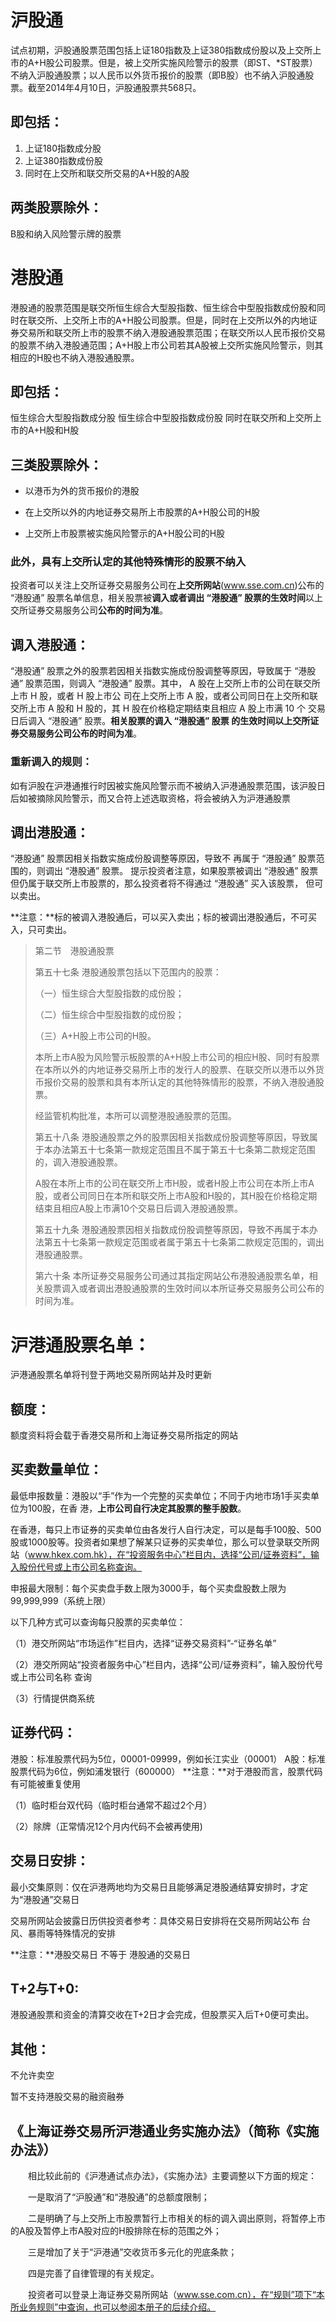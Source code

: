 # 沪股通

试点初期，沪股通股票范围包括上证180指数及上证380指数成份股以及上交所上市的A+H股公司股票。但是，被上交所实施风险警示的股票（即ST、*ST股票）不纳入沪股通股票；以人民币以外货币报价的股票（即B股）也不纳入沪股通股票。截至2014年4月10日，沪股通股票共568只。

## 即包括：

1. 上证180指数成分股
2. 上证380指数成份股
3. 同时在上交所和联交所交易的A+H股的A股

## 两类股票除外：

B股和纳入风险警示牌的股票



# 港股通

港股通的股票范围是联交所恒生综合大型股指数、恒生综合中型股指数成份股和同时在联交所、上交所上市的A+H股公司股票。但是，同时在上交所以外的内地证券交易所和联交所上市的股票不纳入港股通股票范围；在联交所以人民币报价交易的股票不纳入港股通范围；A+H股上市公司若其A股被上交所实施风险警示，则其相应的H股也不纳入港股通股票。

## 即包括：

恒生综合大型股指数成分股
恒生综合中型股指数成份股
同时在联交所和上交所上市的A+H股和H股

## 三类股票除外：

- 以港币为外的货币报价的港股

- 在上交所以外的内地证券交易所上市股票的A+H股公司的H股

- 上交所上市股票被实施风险警示的A+H股公司的H股

### 此外，具有上交所认定的其他特殊情形的股票不纳入

投资者可以关注上交所证券交易服务公司在**上交所网站**(www.sse.com.cn)公布的 “港股通” 股票名单信息，相关股票被**调入或者调出 “港股通” 股票的生效时间**以上交所证券交易服务公司**公布的时间为准**。

## 调入港股通：

“港股通” 股票之外的股票若因相关指数实施成份股调整等原因，导致属于 “港股通” 股票范围，则调入 “港股通” 股票。其中， A 股在上交所上市的公司在联交所上市 H 股，或者 H 股上市公 司在上交所上市 A 股，或者公司同日在上交所和联交所上市 A 股和 H 股的，其 H 股在价格稳定期结束且相应 A 股上市满 10 个 交易日后调入 “港股通” 股票。**相关股票的调入 “港股通” 股票 的生效时间以上交所证券交易服务公司公布的时间为准**。

### 重新调入的规则：

如有沪股在沪港通推行时因被实施风险警示而不被纳入沪港通股票范围，该沪股日后如被摘除风险警示，而又合符上述选取资格，将会被纳入为沪港通股票

## 调出港股通：

“港股通” 股票因相关指数实施成份股调整等原因，导致不 再属于 “港股通” 股票范围的，则调出 “港股通” 股票。
提示投资者注意，如果股票被调出 “港股通” 股票但仍属于联交所上市股票的，那么投资者将不得通过 “港股通” 买入该股票， 但可以卖出。


**注意：**标的被调入港股通后，可以买入卖出；标的被调出港股通后，不可买入，只可卖出。

> 第二节　港股通股票
>
> 第五十七条 港股通股票包括以下范围内的股票：
>
> （一）恒生综合大型股指数的成份股；
>
> （二）恒生综合中型股指数的成份股；
>
> （三）A+H股上市公司的H股。
>
> 本所上市A股为风险警示板股票的A+H股上市公司的相应H股、同时有股票在本所以外的内地证券交易所上市的发行人的股票、在联交所以港币以外货币报价交易的股票和具有本所认定的其他特殊情形的股票，不纳入港股通股票。
>
> 经监管机构批准，本所可以调整港股通股票的范围。
>
> 第五十八条 港股通股票之外的股票因相关指数成份股调整等原因，导致属于本办法第五十七条第一款规定范围且不属于第五十七条第二款规定范围的，调入港股通股票。
>
> A股在本所上市的公司在联交所上市H股，或者H股上市公司在本所上市A股，或者公司同日在本所和联交所上市A股和H股的，其H股在价格稳定期结束且相应A股上市满10个交易日后调入港股通股票。
>
> 第五十九条 港股通股票因相关指数成份股调整等原因，导致不再属于本办法第五十七条第一款规定范围或者属于第五十七条第二款规定范围的，调出港股通股票。
>
> 第六十条 本所证券交易服务公司通过其指定网站公布港股通股票名单，相关股票调入或者调出港股通股票的生效时间以本所证券交易服务公司公布的时间为准。

# 沪港通股票名单：

沪港通股票名单将刊登于两地交易所网站并及时更新 

## 额度：

额度资料将会载于香港交易所和上海证券交易所指定的网站 

## 买卖数量单位：

最低申报数量：港股以“手”作为一个完整的买卖单位；不同于内地市场1手买卖单位为100股，在香
港，**上市公司自行决定其股票的整手股数**。

在香港，每只上市证券的买卖单位由各发行人自行决定，可以是每手100股、500股或1000股等。投资者如果想了解某只证券的买卖单位，那么可以登录联交所网站（www.hkex.com.hk），在“投资服务中心”栏目内，选择“公司/证券资料”，输入股份代号或上市公司名称查询。

申报最大限制：每个买卖盘手数上限为3000手，每个买卖盘股数上限为99,999,999（系统上限）

以下几种方式可以查询每只股票的买卖单位：

（1）港交所网站“市场运作”栏目内，选择“证券交易资料”-“证券名单”

（2）港交所网站“投资者服务中心”栏目内，选择“公司/证券资料”，输入股份代号或上市公司名称
 查询

（3）行情提供商系统

## 证券代码：

港股：标准股票代码为5位，00001-09999，例如长江实业（00001）
A股：标准股票代码为6位，例如浦发银行（600000）
**注意：**对于港股而言，股票代码有可能被重复使用

（1）临时柜台双代码（临时柜台通常不超过2个月）

（2）除牌（正常情况12个月内代码不会被再使用)

## 交易日安排：

最小交集原则：仅在沪港两地均为交易日且能够满足港股通结算安排时，才定
为“港股通”交易日

交易所网站会披露日历供投资者参考：具体交易日安排将在交易所网站公布
台风、暴雨等特殊情况的安排

**注意：**港股交易日 不等于 港股通的交易日

## T+2与T+0:

港股通股票和资金的清算交收在T+2日才会完成，但股票买入后T+0便可卖出。

## 其他：

不允许卖空

暂不支持港股交易的融资融券





## 《上海证券交易所沪港通业务实施办法》（简称《实施办法》）

　　相比较此前的《沪港通试点办法》，《实施办法》主要调整以下方面的规定：

　　一是取消了“沪股通”和“港股通”的总额度限制；

　　二是明确了与上交所上市股票暂行上市相关的标的调入调出原则，将暂停上市的A股及暂停上市A股对应的H股排除在标的范围之外；

　　三是增加了关于“沪港通”交收货币多元化的兜底条款；

　　四是完善了自律管理的有关规定。

　　投资者可以登录上海证券交易所网站（www.sse.com.cn），在“规则”项下“本所业务规则”中查询，也可以参阅本册子的后续介绍。
